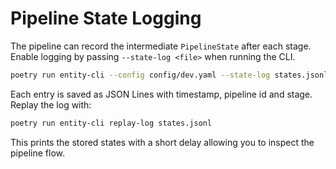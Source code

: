 # Pipeline State Logging

The pipeline can record the intermediate `PipelineState` after each stage. Enable logging by passing `--state-log <file>` when running the CLI.

```bash
poetry run entity-cli --config config/dev.yaml --state-log states.jsonl
```

Each entry is saved as JSON Lines with timestamp, pipeline id and stage. Replay the log with:

```bash
poetry run entity-cli replay-log states.jsonl
```

This prints the stored states with a short delay allowing you to inspect the pipeline flow.
